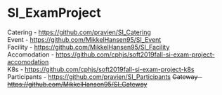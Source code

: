 # SI_ExamProject


Catering - https://github.com/pravien/SI_Catering \
Event    - https://github.com/MikkelHansen95/SI_Event \
Facility - https://github.com/MikkelHansen95/SI_Facility \
Accomodation - https://github.com/cphjs/soft2019fall-si-exam-project-accomodation \
K8s      - https://github.com/cphjs/soft2019fall-si-exam-project-k8s \
Participants - https://github.com/pravien/SI_Participants
~~Gateway  - https://github.com/MikkelHansen95/SI_Gateway~~
